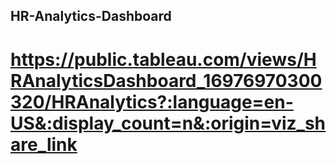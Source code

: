 ## HR-Analytics-Dashboard

# https://public.tableau.com/views/HRAnalyticsDashboard_16976970300320/HRAnalytics?:language=en-US&:display_count=n&:origin=viz_share_link
